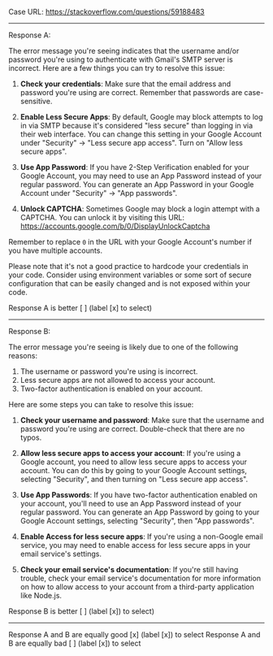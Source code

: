 Case URL: https://stackoverflow.com/questions/59188483

------
Response A:

The error message you're seeing indicates that the username and/or password you're using to authenticate with Gmail's SMTP server is incorrect. Here are a few things you can try to resolve this issue:

1. **Check your credentials**: Make sure that the email address and password you're using are correct. Remember that passwords are case-sensitive.

2. **Enable Less Secure Apps**: By default, Google may block attempts to log in via SMTP because it's considered "less secure" than logging in via their web interface. You can change this setting in your Google Account under "Security" -> "Less secure app access". Turn on "Allow less secure apps".

3. **Use App Password**: If you have 2-Step Verification enabled for your Google Account, you may need to use an App Password instead of your regular password. You can generate an App Password in your Google Account under "Security" -> "App passwords". 

4. **Unlock CAPTCHA**: Sometimes Google may block a login attempt with a CAPTCHA. You can unlock it by visiting this URL: https://accounts.google.com/b/0/DisplayUnlockCaptcha

Remember to replace `0` in the URL with your Google Account's number if you have multiple accounts.

Please note that it's not a good practice to hardcode your credentials in your code. Consider using environment variables or some sort of secure configuration that can be easily changed and is not exposed within your code.

Response A is better [ ] (label [x] to select)

-------
Response B:



The error message you're seeing is likely due to one of the following reasons:

1. The username or password you're using is incorrect.
2. Less secure apps are not allowed to access your account.
3. Two-factor authentication is enabled on your account.

Here are some steps you can take to resolve this issue:

1. **Check your username and password**: Make sure that the username and password you're using are correct. Double-check that there are no typos.

2. **Allow less secure apps to access your account**: If you're using a Google account, you need to allow less secure apps to access your account. You can do this by going to your Google Account settings, selecting "Security", and then turning on "Less secure app access".

3. **Use App Passwords**: If you have two-factor authentication enabled on your account, you'll need to use an App Password instead of your regular password. You can generate an App Password by going to your Google Account settings, selecting "Security", then "App passwords".

4. **Enable Access for less secure apps**: If you're using a non-Google email service, you may need to enable access for less secure apps in your email service's settings.

5. **Check your email service's documentation**: If you're still having trouble, check your email service's documentation for more information on how to allow access to your account from a third-party application like Node.js.

Response B is better [ ] (label [x]) to select)

-------

Response A and B are equally good [x] (label [x]) to select
Response A and B are equally bad [ ] (label [x]) to select
